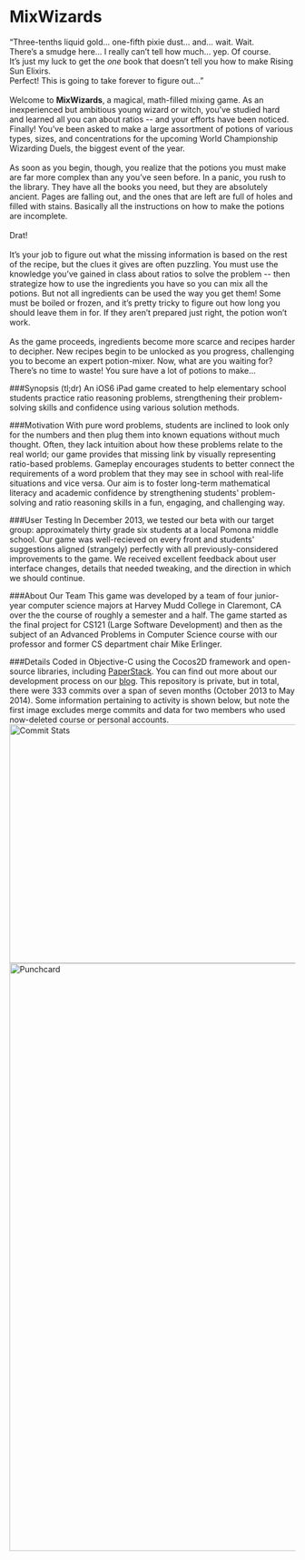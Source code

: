 # MixWizards
“Three-tenths liquid gold… one-fifth pixie dust… and… wait. Wait. <br>
There’s a smudge here… I really can’t tell how much… yep. Of course. <br>
It’s just my luck to get the <i>one</i> book that doesn’t tell you how to make Rising Sun Elixirs. <br>
Perfect! This is going to take forever to figure out…”
<br><br>
Welcome to <b>MixWizards</b>, a magical, math-filled mixing game. As an inexperienced but ambitious young wizard or witch, you’ve studied hard and learned all you can about ratios -- and your efforts have been noticed. Finally! You’ve been asked to make a large assortment of potions of various types, sizes, and concentrations for the upcoming World Championship Wizarding Duels, the biggest event of the year. <br><br>
As soon as you begin, though, you realize that the potions you must make are far more complex than any you’ve seen before. 
In a panic, you rush to the library. They have all the books you need, but they are absolutely ancient. Pages are falling out, and the ones that are left are full of holes and filled with stains. Basically all the instructions on how to make the potions are incomplete. <br><br> 
Drat! 
<br><br>
It’s your job to figure out what the missing information is based on the rest of the recipe, but the clues it gives are often puzzling. You must use the knowledge you’ve gained in class about ratios to solve the problem -- then strategize how to use the ingredients you have so you can mix all the potions. But not all ingredients can be used the way you get them! Some must be boiled or frozen, and it’s pretty tricky to figure out how long you should leave them in for. If they aren’t prepared just right, the potion won’t work. 
<br><br>
As the game proceeds, ingredients become more scarce and recipes harder to decipher. New recipes begin to be unlocked as you progress, challenging you to become an expert potion-mixer. Now, what are you waiting for? There’s no time to waste! You sure have a lot of potions to make…

###Synopsis (tl;dr)
An iOS6 iPad game created to help elementary school students practice ratio reasoning problems, strengthening their problem-solving skills and confidence using various solution methods. 

###Motivation
With pure word problems, students are inclined to look only for the numbers and then plug them into known equations without much thought. Often, they lack intuition about how these problems relate to the real world; our game provides that missing link by visually representing ratio-based problems. Gameplay encourages students to better connect the requirements of a word problem that they may see in
school with real-life situations and vice versa. Our aim is to foster long-term mathematical literacy and academic confidence by strengthening students' problem-solving and ratio reasoning skills in a fun, engaging, and challenging way. 

###User Testing
In December 2013, we tested our beta with our target group: approximately thirty grade six students at a local Pomona middle school. Our game was well-recieved on every front and students' suggestions aligned (strangely) perfectly with all previously-considered improvements to the game. We received excellent feedback about user interface changes, details that needed tweaking, and the direction in which we should continue. 

###About Our Team
This game was developed by a team of four junior-year computer science majors at Harvey Mudd College in Claremont, CA over the the course of roughly a semester and a half. The game started as the final project for CS121 (Large Software Development) and then as the subject of an Advanced Problems in Computer Science course with our professor and former CS department chair Mike Erlinger. 

###Details
Coded in Objective-C using the Cocos2D framework and open-source libraries, including <a href="https://github.com/lomanf/PaperStack">PaperStack</a>. You can find out more about our development process on our <a href="http://splorinstudios.tumblr.com/">blog</a>. This repository is private, but in total, there were 333 commits over a span of seven months (October 2013 to May 2014). Some information pertaining to activity is shown below, but note the first image excludes merge commits and data for two members who used now-deleted course or personal accounts.<br>
<img src="https://dl.dropboxusercontent.com/u/69377275/mw_commits.png" alt="Commit Stats" style="width:1998px;height:420px;"><br>
<img src="https://dl.dropboxusercontent.com/u/69377275/mw_punch.png" alt="Punchcard" style="width:2052px;height:1034px"><br>
